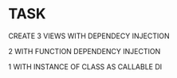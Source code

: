 # TASK

CREATE 3 VIEWS WITH DEPENDECY INJECTION

2 WITH FUNCTION DEPENDENCY INJECTION

1 WITH INSTANCE OF CLASS AS CALLABLE DI